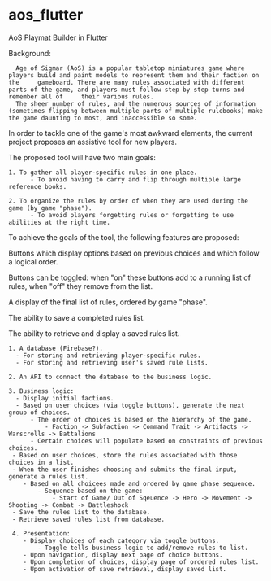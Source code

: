 # aos_flutter

AoS Playmat Builder in Flutter

  Background:
  
      Age of Sigmar (AoS) is a popular tabletop miniatures game where players build and paint models to represent them and their faction on the     gameboard. There are many rules associated with different parts of the game, and players must follow step by step turns and remember all of     their various rules.
      The sheer number of rules, and the numerous sources of information (sometimes flipping between multiple parts of multiple rulebooks) make     the game daunting to most, and inaccessible so some.
  
  In order to tackle one of the game's most awkward elements, the current project proposes an assistive tool for new players.
  
  The proposed tool will have two main goals:
  
    1. To gather all player-specific rules in one place.
          - To avoid having to carry and flip through multiple large reference books.
    
    2. To organize the rules by order of when they are used during the game (by game "phase").
          - To avoid players forgetting rules or forgetting to use abilities at the right time.
          
          
  To achieve the goals of the tool, the following features are proposed:
      
   Buttons which display options based on previous choices and which follow a logical order.
   
   Buttons can be toggled: when "on" these buttons add to a running list of rules, when "off" they remove from the list.
   
   A display of the final list of rules, ordered by game "phase".
   
   The ability to save a completed rules list.
   
   The ability to retrieve and display a saved rules list.
  
    1. A database (Firebase?).
      - For storing and retrieving player-specific rules.
      - For storing and retrieving user's saved rule lists.
      
    2. An API to connect the database to the business logic.
   
    3. Business logic:
      - Display initial factions.
      - Based on user choices (via toggle buttons), generate the next group of choices.
          - The order of choices is based on the hierarchy of the game. 
              - Faction -> Subfaction -> Command Trait -> Artifacts -> Warscrolls -> Battalions
          - Certain choices will populate based on constraints of previous choices.
     - Based on user choices, store the rules associated with those choices in a list.
     - When the user finishes choosing and submits the final input, generate a rules list.
        - Based on all choicees made and ordered by game phase sequence.
            - Sequence based on the game:
                - Start of Game/ Out of Sqeuence -> Hero -> Movement -> Shooting -> Combat -> Battleshock
     - Save the rules list to the database.
     - Retrieve saved rules list from database.
     
     4. Presentation:
        - Display choices of each category via toggle buttons.
            - Toggle tells business logic to add/remove rules to list.
        - Upon navigation, display next page of choice buttons.
        - Upon completion of choices, display page of ordered rules list.
        - Upon activation of save retrieval, display saved list.
